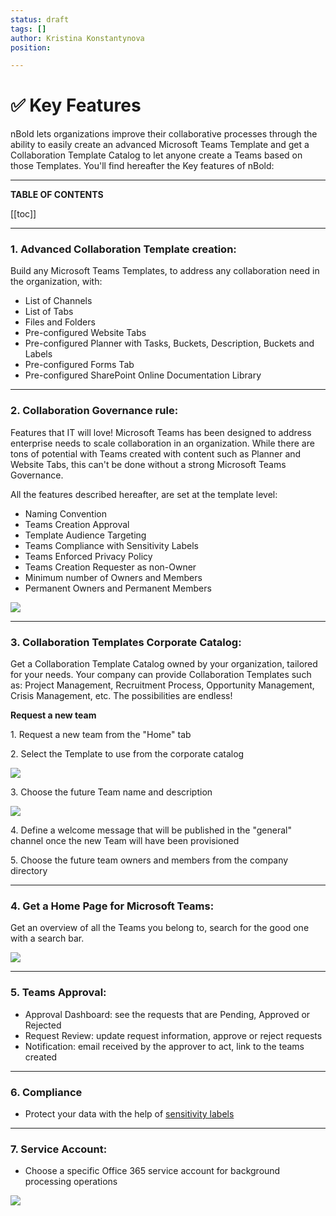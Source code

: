 ```yaml
---
status: draft
tags: []
author: Kristina Konstantynova
position: 

---
```

# ✅ Key Features

nBold lets organizations improve their collaborative processes through the ability to easily create an advanced Microsoft Teams Template and get a Collaboration Template Catalog to let anyone create a Teams based on those Templates. You'll find hereafter the Key features of nBold:

***

**TABLE OF CONTENTS**

\[\[toc\]\]

***

### 1. Advanced Collaboration Template creation:

Build any Microsoft Teams Templates, to address any collaboration need in the organization, with:

* List of Channels
* List of Tabs
* Files and Folders
* Pre-configured Website Tabs
* Pre-configured Planner with Tasks, Buckets, Description, Buckets and Labels
* Pre-configured Forms Tab
* Pre-configured SharePoint Online Documentation Library

***

### 2. Collaboration Governance rule:

Features that IT will love! Microsoft Teams has been designed to address enterprise needs to scale collaboration in an organization. While there are tons of potential with Teams created with content such as Planner and Website Tabs, this can't be done without a strong Microsoft Teams Governance.

All the features described hereafter, are set at the template level:

* Naming Convention
* Teams Creation Approval
* Template Audience Targeting
* Teams Compliance with Sensitivity Labels
* Teams Enforced Privacy Policy
* Teams Creation Requester as non-Owner
* Minimum number of Owners and Members
* Permanent Owners and Permanent Members

![](https://downloads.intercomcdn.com/i/o/462804740/66f3b89c10e5add4bf608298/Screenshot+2022-02-10+at+10.43.05.png)

***

### 3. Collaboration Templates Corporate Catalog:

Get a Collaboration Template Catalog owned by your organization, tailored for your needs. Your company can provide Collaboration Templates such as: Project Management, Recruitment Process, Opportunity Management, Crisis Management, etc. The possibilities are endless!

**Request a new team**

1\. Request a new team from the "Home" tab

2\. Select the Template to use from the corporate catalog

![](https://downloads.intercomcdn.com/i/o/175628319/9367e7d111ffcaeb0e0001b5/image.png)

3\. Choose the future Team name and description

![](https://downloads.intercomcdn.com/i/o/175628523/60feb48f0bd397ca2b0f343d/image.png)

4\. Define a welcome message that will be published in the "general" channel once the new Team will have been provisioned

5\. Choose the future team owners and members from the company directory

***

### **4. Get a Home Page for Microsoft Teams:**

Get an overview of all the Teams you belong to, search for the good one with a search bar.

![](https://downloads.intercomcdn.com/i/o/175628763/d8e021026209861b63a4ac27/image.png)

***

### **5.  Teams Approval:**

* Approval Dashboard: see the requests that are Pending, Approved or Rejected
* Request Review: update request information, approve or reject requests
* Notification: email received by the approver to act, link to the teams created

***

### **6. Compliance**

* Protect your data with the help of [sensitivity labels ]()

***

### 7. Service Account:

* Choose a specific Office 365 service account for background processing operations

![](https://downloads.intercomcdn.com/i/o/462810197/2871dad04f634fd41a12f09a/Screenshot+2022-02-10+at+10.48.51.png)